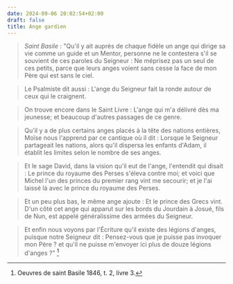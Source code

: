 ```yaml
---
date: 2024-09-06 20:02:54+02:00
draft: false
title: Ange gardien
---
```





> *Saint Basile* : "Qu'il y ait auprès de chaque fidèle un ange qui dirige sa vie comme un guide et un Mentor, personne ne le contestera s'il se souvient de ces paroles du Seigneur : Ne méprisez pas un seul de ces petits, parce que leurs anges voient sans cesse la face de mon Père qui est sans le ciel. 

> Le Psalmiste dit aussi : L'ange du Seigneur fait la ronde autour de ceux qui le craignent. 

> On trouve encore dans le Saint Livre : L'ange qui m'a délivré dès ma jeunesse; et beaucoup d'autres passages de ce genre.

> Qu'il y a de plus certains anges placés à la tête des nations entières, Moïse nous l'apprend par ce cantique où il dit : Lorsque le Seigneur partageait les nations, alors qu'il dispersa les enfants d'Adam, il établit les limites selon le nombre de ses anges.

> Et le sage David, dans la vision qu'il eut de l'ange, l'entendit qui disait : Le prince du royaume des Perses s'éleva contre moi; et voici que Michel l'un des princes du premier rang vint me secourir; et je l'ai laissé là avec le prince du royaume des Perses.

> Et un peu plus bas, le même ange ajoute : Et le prince des Grecs vint. D'un côté cet ange qui apparut sur les bords du Jourdain à Josué, fils de Nun, est appelé généralissime des armées du Seigneur. 

> Et enfin nous voyons par l'Écriture qu'il existe des légions d'anges, puisque notre Seigneur dit : Pensez-vous que je puisse pas invoquer mon Père ? et qu'il ne puisse m'envoyer ici plus de douze légions d'anges ?" [^1]

[^1]: Oeuvres de saint Basile 1846, t. 2, livre 3.

